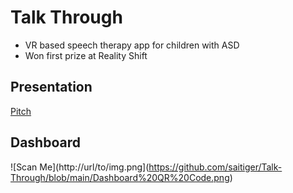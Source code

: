 # Talk Through

- VR based speech therapy app for children with ASD
- Won first prize at Reality Shift  

## Presentation 
[Pitch](https://github.com/saitiger/Talk-Through/blob/main/Pitch.pdf)

## Dashboard 
![Scan Me](http://url/to/img.png](https://github.com/saitiger/Talk-Through/blob/main/Dashboard%20QR%20Code.png)
